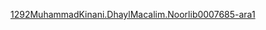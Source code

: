[1292MuhammadKinani.DhaylMacalim.Noorlib0007685-ara1](1292MuhammadKinani.DhaylMacalim.Noorlib0007685-ara1)

